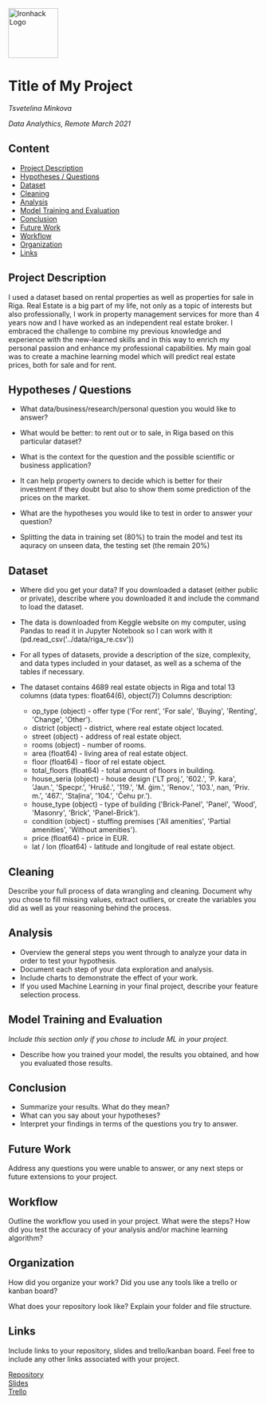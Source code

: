 <img src="https://bit.ly/2VnXWr2" alt="Ironhack Logo" width="100"/>

# Title of My Project
*Tsvetelina Minkova*

*Data Analythics, Remote March 2021*

## Content
- [Project Description](#project-description)
- [Hypotheses / Questions](#hypotheses-questions)
- [Dataset](#dataset)
- [Cleaning](#cleaning)
- [Analysis](#analysis)
- [Model Training and Evaluation](#model-training-and-evaluation)
- [Conclusion](#conclusion)
- [Future Work](#future-work)
- [Workflow](#workflow)
- [Organization](#organization)
- [Links](#links)

## Project Description

I used a dataset based on rental properties as well as properties for sale in Riga. 
Real Estate is a big part of my life, not only as a topic of interests but also professionally, I work in property management services for more than 4 years now and I have worked as an independent real estate broker. I embraced the challenge to combine my previous knowledge and experience with the new-learned skills and in this way to enrich my personal passion and enhance my professional capabilities.
My main goal was to create a machine learning model which will predict real estate prices, both for sale and for rent.

## Hypotheses / Questions
* What data/business/research/personal question you would like to answer?
* What would be better: to rent out or to sale, in Riga based on this particular dataset?

* What is the context for the question and the possible scientific or business application?
* It can help property owners to decide which is better for their investment if they doubt but also to show them some prediction of the prices on the market.

* What are the hypotheses you would like to test in order to answer your question?  
* Splitting the data in training set (80%) to train the model and test its aquracy on unseen data, the testing set (the remain 20%)

## Dataset
* Where did you get your data? If you downloaded a dataset (either public or private), describe where you downloaded it and include the command to load the dataset.
* The data is downloaded from Keggle website on my computer, using Pandas to read it in Jupyter Notebook so I can work with it (pd.read_csv('../data/riga_re.csv'))

* For all types of datasets, provide a description of the size, complexity, and data types included in your dataset, as well as a schema of the tables if necessary.
* The dataset contains 4689 real estate objects in Riga and total 13 columns (data types: float64(6), object(7))
  Columns description:
  - op_type (object) - offer type ('For rent', 'For sale', 'Buying', 'Renting', 'Change', 'Other').
  - district (object) - district, where real estate object located.
  - street (object) - address of real estate object.
  - rooms (object) - number of rooms.
  - area (float64) - living area of real estate object.
  - floor (float64) - floor of rel estate object.
  - total_floors (float64) - total amount of floors in building.
  - house_seria (object) - house design ('LT proj.', '602.', 'P. kara', 'Jaun.', 'Specpr.', 'Hrušč.', '119.', 'M. ģim.', 'Renov.', '103.', nan, 'Priv. m.', '467.', 'Staļina',                              '104.', 'Čehu pr.').
  - house_type (object) - type of building ('Brick-Panel', 'Panel', 'Wood', 'Masonry', 'Brick', 'Panel-Brick').
  - condition (object) - stuffing premises ('All amenities', 'Partial amenities', 'Without amenities').
  - price (float64) - price in EUR.
  - lat / lon (float64) - latitude and longitude of real estate object.



## Cleaning
Describe your full process of data wrangling and cleaning. Document why you chose to fill missing values, extract outliers, or create the variables you did as well as your reasoning behind the process.

## Analysis
* Overview the general steps you went through to analyze your data in order to test your hypothesis.
* Document each step of your data exploration and analysis.
* Include charts to demonstrate the effect of your work.
* If you used Machine Learning in your final project, describe your feature selection process.

## Model Training and Evaluation
*Include this section only if you chose to include ML in your project.*
* Describe how you trained your model, the results you obtained, and how you evaluated those results.

## Conclusion
* Summarize your results. What do they mean?
* What can you say about your hypotheses?
* Interpret your findings in terms of the questions you try to answer.

## Future Work
Address any questions you were unable to answer, or any next steps or future extensions to your project.

## Workflow
Outline the workflow you used in your project. What were the steps?
How did you test the accuracy of your analysis and/or machine learning algorithm?

## Organization
How did you organize your work? Did you use any tools like a trello or kanban board?

What does your repository look like? Explain your folder and file structure.

## Links
Include links to your repository, slides and trello/kanban board. Feel free to include any other links associated with your project.


[Repository](https://github.com/tminkova/Project-Week-8-Final-Project)  
[Slides](https://www.canva.com/design/DAEe76bdL4k/g6HyPCYmkWpWdCDoOJq-wg/edit?layoutQuery=real+estate+presentation)  
[Trello](https://trello.com/b/WGTw5Rhg/final-project)  
